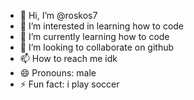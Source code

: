 - 👋 Hi, I’m @roskos7
- 👀 I’m interested in learning how to code
- 🌱 I’m currently learning how to code
- 💞️ I’m looking to collaborate on github
- 📫 How to reach me idk
- 😄 Pronouns: male
- ⚡ Fun fact: i play soccer

<!---
roskos7/roskos7 is a ✨ special ✨ repository because its `README.md` (this file) appears on your GitHub profile.
You can click the Preview link to take a look at your changes.
--->
